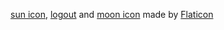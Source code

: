 [sun icon](sun.svg), [logout](logout_d.svg) and [moon icon](moon.svg)
made by [Flaticon](https://www.flaticon.com/)